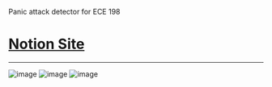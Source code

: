 Panic attack detector for ECE 198

# [Notion Site](https://steel-desert-240.notion.site/ECE198-Design-Notion-e709bada89694903a2ece65f1f5b84bd?pvs=74)

---
![image](https://github.com/user-attachments/assets/c0d740e2-fcf0-45bc-ae8a-5c80226040ed)
![image](https://github.com/user-attachments/assets/a52c1e7b-c35e-45bf-97d4-e4f546607e7f)
![image](https://github.com/user-attachments/assets/bebc6a25-b4ba-416a-b89c-f595099a9903)
